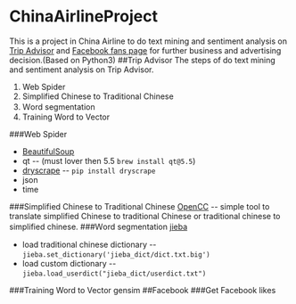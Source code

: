 # ChinaAirlineProject
This is a project in China Airline to do text mining and sentiment analysis on [Trip Advisor](https://www.tripadvisor.com.tw/Airline_Review-d8729049-Reviews-Cheap-Flights-China-Airlines) and [Facebook fans page](https://www.facebook.com/chinaairlines.travelchannel/?fref=ts) for further business and advertising decision.(Based on Python3)
##Trip Advisor
The steps of do text mining and sentiment analysis on Trip Advisor.

1. Web Spider
2. Simplified Chinese to Traditional Chinese
3. Ｗord segmentation
4. Training Word to Vector

###Web Spider

- [BeautifulSoup](https://www.crummy.com/software/BeautifulSoup/bs4/doc/)
- qt -- (must lover then 5.5 `brew install qt@5.5`)
- [dryscrape](http://dryscrape.readthedocs.io/en/latest/installation.html) -- `pip install dryscrape`
- json
- time

###Simplified Chinese to Traditional Chinese
[OpenCC](https://github.com/BYVoid/OpenCC) -- simple tool to translate simplified Chinese to traditional Chinese or traditional chinese to simplified chinese.
###Ｗord segmentation
[jieba](https://github.com/fxsjy/jieba)

- load traditional chinese dictionary -- `jieba.set_dictionary('jieba_dict/dict.txt.big')`
- load custom dictionary -- `jieba.load_userdict("jieba_dict/userdict.txt")`

###Training Word to Vector
gensim
##Facebook
###Get Facebook likes
